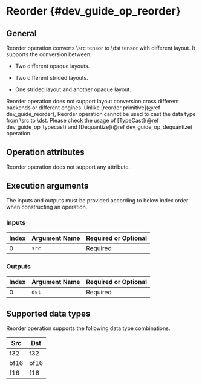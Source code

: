 Reorder {#dev_guide_op_reorder}
===============================

## General

Reorder operation converts \src tensor to \dst tensor with different layout. It
supports the conversion between:

- Two different opaque layouts.

- Two different strided layouts.

- One strided layout and another opaque layout.

Reorder operation does not support layout conversion cross different backends or
different engines. Unlike [reorder primitive](@ref dev_guide_reorder), Reorder
operation cannot be used to cast the data type from \src to \dst. Please check
the usage of [TypeCast](@ref dev_guide_op_typecast) and
[Dequantize](@ref dev_guide_op_dequantize) operation.

## Operation attributes

Reorder operation does not support any attribute.

## Execution arguments

The inputs and outputs must be provided according to below index order when
constructing an operation.

### Inputs

Index | Argument Name | Required or Optional
-- | -- | --
0|`src` | Required

### Outputs

Index | Argument Name | Required or Optional
-- | -- | --
0|`dst` |Required

## Supported data types

Reorder operation supports the following data type combinations.

Src | Dst
-- | --
f32  |f32
bf16  |bf16
f16  |f16
